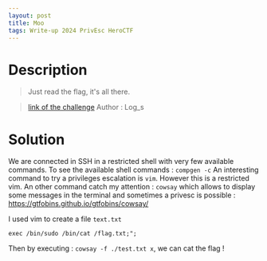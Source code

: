 ```yaml
---
layout: post
title: Moo
tags: Write-up 2024 PrivEsc HeroCTF
---
```

# Description
> Just read the flag, it's all there.

> [link of the challenge](https://github.com/HeroCTF/HeroCTF_v6/tree/2908eb81a8677da569a6a6b0007de8afcda3de20/Misc/Moo)
> Author : Log_s

# Solution
We are connected in SSH in a restricted shell with very few available commands.
To see the available shell commands : `compgen -c`
An interesting command to try a privileges escalation is `vim`. However this is a restricted vim.
An other command catch my attention : `cowsay` which allows to display some messages in the terminal and sometimes a privesc is possible : https://gtfobins.github.io/gtfobins/cowsay/

I used vim to create a file `text.txt`
```
exec /bin/sudo /bin/cat /flag.txt;";
```
Then by executing : `cowsay -f ./test.txt x`, we can cat the flag !